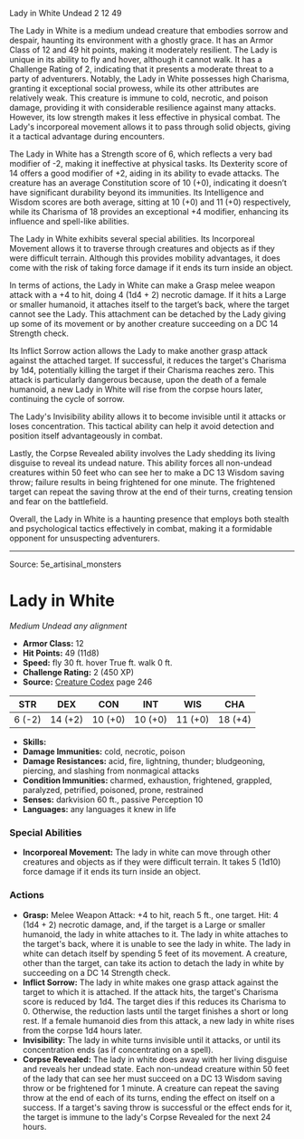 <MonsterName/>Lady in White</MonsterName>
<CreatureType/>Undead</CreatureType>
<CR/>2</CR>
<AC/>12</AC>
<HP/>49</HP>
<summary>The Lady in White is a medium undead creature that embodies sorrow and despair, haunting its environment with a ghostly grace. It has an Armor Class of 12 and 49 hit points, making it moderately resilient. The Lady is unique in its ability to fly and hover, although it cannot walk. It has a Challenge Rating of 2, indicating that it presents a moderate threat to a party of adventurers. Notably, the Lady in White possesses high Charisma, granting it exceptional social prowess, while its other attributes are relatively weak. This creature is immune to cold, necrotic, and poison damage, providing it with considerable resilience against many attacks. However, its low strength makes it less effective in physical combat. The Lady's incorporeal movement allows it to pass through solid objects, giving it a tactical advantage during encounters.</summary>

<detail>

The Lady in White has a Strength score of 6, which reflects a very bad modifier of -2, making it ineffective at physical tasks. Its Dexterity score of 14 offers a good modifier of +2, aiding in its ability to evade attacks. The creature has an average Constitution score of 10 (+0), indicating it doesn’t have significant durability beyond its immunities. Its Intelligence and Wisdom scores are both average, sitting at 10 (+0) and 11 (+0) respectively, while its Charisma of 18 provides an exceptional +4 modifier, enhancing its influence and spell-like abilities.

The Lady in White exhibits several special abilities. Its Incorporeal Movement allows it to traverse through creatures and objects as if they were difficult terrain. Although this provides mobility advantages, it does come with the risk of taking force damage if it ends its turn inside an object.

In terms of actions, the Lady in White can make a Grasp melee weapon attack with a +4 to hit, doing 4 (1d4 + 2) necrotic damage. If it hits a Large or smaller humanoid, it attaches itself to the target’s back, where the target cannot see the Lady. This attachment can be detached by the Lady giving up some of its movement or by another creature succeeding on a DC 14 Strength check.

Its Inflict Sorrow action allows the Lady to make another grasp attack against the attached target. If successful, it reduces the target's Charisma by 1d4, potentially killing the target if their Charisma reaches zero. This attack is particularly dangerous because, upon the death of a female humanoid, a new Lady in White will rise from the corpse hours later, continuing the cycle of sorrow.

The Lady's Invisibility ability allows it to become invisible until it attacks or loses concentration. This tactical ability can help it avoid detection and position itself advantageously in combat. 

Lastly, the Corpse Revealed ability involves the Lady shedding its living disguise to reveal its undead nature. This ability forces all non-undead creatures within 50 feet who can see her to make a DC 13 Wisdom saving throw; failure results in being frightened for one minute. The frightened target can repeat the saving throw at the end of their turns, creating tension and fear on the battlefield.

Overall, the Lady in White is a haunting presence that employs both stealth and psychological tactics effectively in combat, making it a formidable opponent for unsuspecting adventurers.</detail>



---

Source: 5e_artisinal_monsters

# Lady in White

*Medium* *Undead* *any alignment*

- **Armor Class:** 12
- **Hit Points:** 49 (11d8)
- **Speed:** fly 30 ft. hover True ft. walk 0 ft.
- **Challenge Rating:** 2 (450 XP)
- **Source:** [Creature Codex](https://koboldpress.com/kpstore/product/creature-codex-for-5th-edition-dnd) page 246

| STR | DEX | CON | INT | WIS | CHA |
| --- | --- | --- | --- | --- | --- |
| 6 (-2) | 14 (+2) | 10 (+0) | 10 (+0) | 11 (+0) | 18 (+4) |

- **Skills:** 
- **Damage Immunities:** cold, necrotic, poison
- **Damage Resistances:** acid, fire, lightning, thunder; bludgeoning, piercing, and slashing from nonmagical attacks
- **Condition Immunities:** charmed, exhaustion, frightened, grappled, paralyzed, petrified, poisoned, prone, restrained
- **Senses:** darkvision 60 ft., passive Perception 10
- **Languages:** any languages it knew in life

### Special Abilities

- **Incorporeal Movement:** The lady in white can move through other creatures and objects as if they were difficult terrain. It takes 5 (1d10) force damage if it ends its turn inside an object.

### Actions

- **Grasp:** Melee Weapon Attack: +4 to hit, reach 5 ft., one target. Hit: 4 (1d4 + 2) necrotic damage, and, if the target is a Large or smaller humanoid, the lady in white attaches to it. The lady in white attaches to the target's back, where it is unable to see the lady in white. The lady in white can detach itself by spending 5 feet of its movement. A creature, other than the target, can take its action to detach the lady in white by succeeding on a DC 14 Strength check.
- **Inflict Sorrow:** The lady in white makes one grasp attack against the target to which it is attached. If the attack hits, the target's Charisma score is reduced by 1d4. The target dies if this reduces its Charisma to 0. Otherwise, the reduction lasts until the target finishes a short or long rest. If a female humanoid dies from this attack, a new lady in white rises from the corpse 1d4 hours later.
- **Invisibility:** The lady in white turns invisible until it attacks, or until its concentration ends (as if concentrating on a spell).
- **Corpse Revealed:** The lady in white does away with her living disguise and reveals her undead state. Each non-undead creature within 50 feet of the lady that can see her must succeed on a DC 13 Wisdom saving throw or be frightened for 1 minute. A creature can repeat the saving throw at the end of each of its turns, ending the effect on itself on a success. If a target's saving throw is successful or the effect ends for it, the target is immune to the lady's Corpse Revealed for the next 24 hours.




